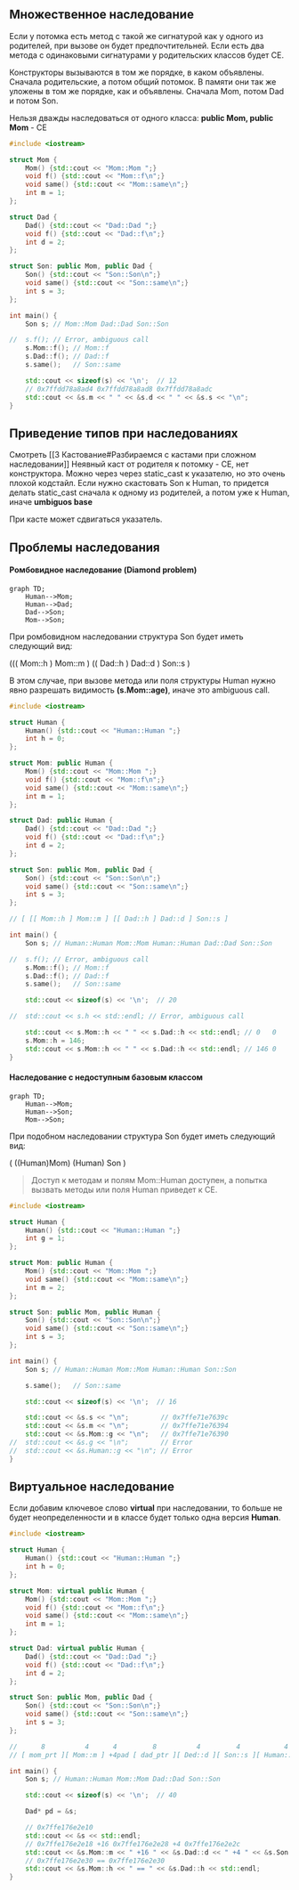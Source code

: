 ## Множественное наследование

Если у потомка есть метод с такой же сигнатурой как у одного из родителей, при вызове он будет предпочтительней. Если есть два метода с одинаковыми сигнатурами у родительских классов будет CE.

Конструкторы вызываются в том же порядке, в каком объявлены. Сначала родительские, а потом общий потомок. В памяти они так же уложены в том же порядке, как и объявлены. Сначала Mom, потом Dad и потом Son.

Нельзя дважды наследоваться от одного класса: **public Mom, public Mom** - CE

```C++
#include <iostream>

struct Mom {
    Mom() {std::cout << "Mom::Mom ";}
    void f() {std::cout << "Mom::f\n";}
    void same() {std::cout << "Mom::same\n";}
    int m = 1;
};

struct Dad {
    Dad() {std::cout << "Dad::Dad ";}
    void f() {std::cout << "Dad::f\n";}
    int d = 2;
};

struct Son: public Mom, public Dad {
    Son() {std::cout << "Son::Son\n";}
    void same() {std::cout << "Son::same\n";}
    int s = 3;
};

int main() {
    Son s; // Mom::Mom Dad::Dad Son::Son

//  s.f(); // Error, ambiguous call
    s.Mom::f(); // Mom::f
    s.Dad::f(); // Dad::f
    s.same();   // Son::same

    std::cout << sizeof(s) << '\n';  // 12
    // 0x7ffdd78a8ad4 0x7ffdd78a8ad8 0x7ffdd78a8adc
    std::cout << &s.m << " " << &s.d << " " << &s.s << "\n";
}
```

## Приведение типов при наследованиях

Смотреть [[3 Кастование#Разбираемся с кастами при сложном наследовании]]
Неявный каст от родителя к потомку - CE, нет конструктора. Можно через через static_cast к указателю, но это очень плохой кодстайл. Если нужно скастовать Son к Human, то придется делать static_cast сначала к одному из родителей, а потом уже к Human, иначе **umbiguos base**

При касте может сдвигаться указатель.

## Проблемы наследования

#### Ромбовидное наследование (Diamond problem)

```mermaid
graph TD;
    Human-->Mom;
    Human-->Dad;
    Dad-->Son;
    Mom-->Son;
```

При ромбовидном наследовании структура Son будет иметь следующий вид:

((( Mom::h ) Mom::m ) (( Dad::h ) Dad::d ) Son::s )

В этом случае, при вызове метода или поля структуры Human нужно явно разрешать видимость **(s.Mom::age)**, иначе это ambiguous call.

```C++
#include <iostream>

struct Human {
    Human() {std::cout << "Human::Human ";}
    int h = 0;
};

struct Mom: public Human {
    Mom() {std::cout << "Mom::Mom ";}
    void f() {std::cout << "Mom::f\n";}
    void same() {std::cout << "Mom::same\n";}
    int m = 1;
};

struct Dad: public Human {
    Dad() {std::cout << "Dad::Dad ";}
    void f() {std::cout << "Dad::f\n";}
    int d = 2;
};

struct Son: public Mom, public Dad {
    Son() {std::cout << "Son::Son\n";}
    void same() {std::cout << "Son::same\n";}
    int s = 3;
};

// [ [[ Mom::h ] Mom::m ] [[ Dad::h ] Dad::d ] Son::s ]

int main() {
    Son s; // Human::Human Mom::Mom Human::Human Dad::Dad Son::Son

//  s.f(); // Error, ambiguous call
    s.Mom::f(); // Mom::f
    s.Dad::f(); // Dad::f
    s.same();   // Son::same

    std::cout << sizeof(s) << '\n';  // 20

//  std::cout << s.h << std::endl; // Error, ambiguous call

    std::cout << s.Mom::h << " " << s.Dad::h << std::endl; // 0   0
    s.Mom::h = 146;
    std::cout << s.Mom::h << " " << s.Dad::h << std::endl; // 146 0
}
```

#### Наследование с недоступным базовым классом

```mermaid
graph TD;
    Human-->Mom;
    Human-->Son;
    Mom-->Son;
```

При подобном наследовании структура Son будет иметь следующий вид:

( ((Human)Mom) (Human) Son )

> Доступ к методам и полям Mom::Human доступен, а попытка вызвать методы или поля Human приведет к CE. 

```C++
#include <iostream>

struct Human {
    Human() {std::cout << "Human::Human ";}
    int g = 1;
};

struct Mom: public Human {
    Mom() {std::cout << "Mom::Mom ";}
    void same() {std::cout << "Mom::same\n";}
    int m = 2;
};

struct Son: public Mom, public Human {
    Son() {std::cout << "Son::Son\n";}
    void same() {std::cout << "Son::same\n";}
    int s = 3;
};

int main() {
    Son s; // Human::Human Mom::Mom Human::Human Son::Son

    s.same();   // Son::same

    std::cout << sizeof(s) << '\n';  // 16

    std::cout << &s.s << "\n";        // 0x7ffe71e7639c
    std::cout << &s.m << "\n";        // 0x7ffe71e76394
    std::cout << &s.Mom::g << "\n";   // 0x7ffe71e76390
//  std::cout << &s.g << "\n";        // Error
//  std::cout << &s.Human::g << "\n"; // Error
}
```

## Виртуальное наследование

Если добавим ключевое слово **virtual** при наследовании, то больше не будет неопределенности и в классе будет только одна версия **Human**.

```C++
#include <iostream>

struct Human {
    Human() {std::cout << "Human::Human ";}
    int h = 0;
};

struct Mom: virtual public Human {
    Mom() {std::cout << "Mom::Mom ";}
    void f() {std::cout << "Mom::f\n";}
    void same() {std::cout << "Mom::same\n";}
    int m = 1;
};

struct Dad: virtual public Human {
    Dad() {std::cout << "Dad::Dad ";}
    void f() {std::cout << "Dad::f\n";}
    int d = 2;
};

struct Son: public Mom, public Dad {
    Son() {std::cout << "Son::Son\n";}
    void same() {std::cout << "Son::same\n";}
    int s = 3;
};

//      8          4      4         8          4         4           4      4
// [ mom_prt ][ Mom::m ] +4pad [ dad_ptr ][ Ded::d ][ Son::s ][ Human::h ] +4pad

int main() {
    Son s; // Human::Human Mom::Mom Dad::Dad Son::Son

    std::cout << sizeof(s) << '\n';  // 40

    Dad* pd = &s;

    // 0x7ffe176e2e10
    std::cout << &s << std::endl;
    // 0x7ffe176e2e18 +16 0x7ffe176e2e28 +4 0x7ffe176e2e2c
    std::cout << &s.Mom::m << " +16 " << &s.Dad::d << " +4 " << &s.Son::s << std::endl;
    // 0x7ffe176e2e30 == 0x7ffe176e2e30
    std::cout << &s.Mom::h << " == " << &s.Dad::h << std::endl;
}
``` 